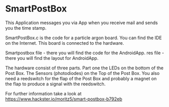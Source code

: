# SmartPostBox
This Application messages you via App when you receive mail and sends you the time stamp.

SmartPostBox.c is the code for a particle argon board. You can find the IDE on the Internet. This board is connected to the hardware.

Smartpostbox file - there you will find the code for the AndroidApp.
res file - there you will find the layout for AndroidApp.

The hardware consist of three parts. Part one the LEDs on the bottom of the Post Box. The Sensors (photodiodes) on the Top of the Post Box. 
You also need a reedswitch for the flap of the Post Box and probably a magnet on the flap to produce a signal with the reedswitch.

For further information take a look at https://www.hackster.io/moritz5/smart-postbox-b792eb

